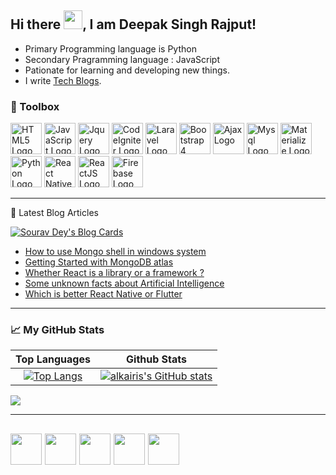 ## Hi there <img src="https://raw.githubusercontent.com/MartinHeinz/MartinHeinz/master/wave.gif" width="30px">, I am Deepak Singh Rajput!

* Primary Programming language is Python
* Secondary Pragramming language : JavaScript
* Pationate for learning and developing new things.
* I write [Tech Blogs](https://alkairis.medium.com).

### 🧰 Toolbox

<img src="https://cdn.worldvectorlogo.com/logos/html5.svg" alt="HTML5 Logo" width="50" height="50"/>&nbsp;<img src="https://cdn.worldvectorlogo.com/logos/logo-javascript.svg" alt="JavaScript Logo" width="50" height="50"/>&nbsp;<img src="https://cdn.worldvectorlogo.com/logos/jquery-1.svg" alt="Jquery Logo" width="50" height="50"/>&nbsp;<img src="https://cdn.worldvectorlogo.com/logos/codeigniter.svg" alt="CodeIgniter Logo" width="50" height="50"/>&nbsp;<img src="https://cdn.worldvectorlogo.com/logos/laravel-2.svg" alt="Laravel Logo" width="50" height="50"/>&nbsp;<img src="https://cdn.worldvectorlogo.com/logos/bootstrap-4.svg" alt="Bootstrap 4 Logo" width="50" height="50"/>&nbsp;<img src="https://cdn.worldvectorlogo.com/logos/ajax-1.svg" alt="Ajax Logo" width="50" height="50"/>&nbsp;<img src="https://cdn.worldvectorlogo.com/logos/mysql-3.svg" alt="Mysql Logo" width="50" height="50"/>&nbsp;<img src="https://cdn.worldvectorlogo.com/logos/materialize-3.svg" alt="Materialize Logo" width="50" height="50"/>&nbsp;<img src="https://cdn.worldvectorlogo.com/logos/python-5.svg" alt="Python Logo" width="50" height="50"/>&nbsp;<img src="https://cdn.worldvectorlogo.com/logos/react-1.svg" alt="React Native Logo" width="50" height="50"/>&nbsp;<img src="https://cdn.worldvectorlogo.com/logos/react-2.svg" alt="ReactJS Logo" width="50" height="50"/>&nbsp;<img src="https://cdn.worldvectorlogo.com/logos/firebase-1.svg" alt="Firebase Logo" width="50" height="50"/>

---


📘 Latest Blog Articles

[![Sourav Dey's Blog Cards](https://github-cards-external-blogs.souravdey777.vercel.app/getMediumBlogs?username=alkairis&type=horizontal&limit=7)](https://medium.com/@alkairis)

<!-- BLOG-POST-LIST:START -->
- [How to use Mongo shell in windows system](https://alkairis.medium.com/how-to-use-mongo-shell-in-windows-system-a90f28db355a?source=rss-86126611a1ba------2)
- [Getting Started with MongoDB atlas](https://alkairis.medium.com/getting-started-with-mongodb-atlas-844951820b61?source=rss-86126611a1ba------2)
- [Whether React is a library or a framework ?](https://alkairis.medium.com/whether-react-is-a-library-or-a-framework-b3c986035f77?source=rss-86126611a1ba------2)
- [Some unknown facts about Artificial Intelligence](https://alkairis.medium.com/some-unknown-facts-about-artificial-intelligence-ccbdf8310b29?source=rss-86126611a1ba------2)
- [Which is better React Native or Flutter](https://alkairis.medium.com/which-is-better-react-native-or-flutter-2e93507138a5?source=rss-86126611a1ba------2)
<!-- BLOG-POST-LIST:END -->

---

### &#x1f4c8; My GitHub Stats
 
Top Languages| Github Stats
| :---: | :---:
[![Top Langs](https://github-readme-stats.vercel.app/api/top-langs/?username=alkairis&langs_count=6&hide=tsql&layout=compact&theme=radical)](https://github.com/anuraghazra/github-readme-stats)    | [![alkairis's GitHub stats](https://github-readme-stats.vercel.app/api?username=alkairis&theme=radical)](https://github.com/anuraghazra/github-readme-stats)

 <!--![Visitor Count](https://profile-counter.glitch.me/{alkairis}/count.svg)-->
![](https://komarev.com/ghpvc/?username=alkairis&style=flat-square&label=PROFILE+VIEWS&color=blueviolet)

---
<a href='https://www.instagram.com/alkairis_/'><img src='https://cdn.icon-icons.com/icons2/836/PNG/512/Instagram_icon-icons.com_66804.png' width='50' height='50'/></a>&nbsp;<a href='https://twitter.com/alkairis_'><img src='https://cdn.icon-icons.com/icons2/122/PNG/512/twitter_socialnetwork_20007.png' width='50' height='50'/></a>&nbsp;<a href='mailto:deepaksinghrajput0711@gmail.com'><img src='https://cdn.icon-icons.com/icons2/272/PNG/512/Gmail_29991.png' width='50' height='50'/></a>&nbsp;<a href='https://www.linkedin.com/in/alkairis/'><img src='https://cdn.icon-icons.com/icons2/99/PNG/512/linkedin_socialnetwork_17441.png' width='50' height='50'/></a>&nbsp;<a href='https://medium.com/@alkairis'><img src='https://cdn.icon-icons.com/icons2/1584/PNG/512/3721675-medium_108052.png' width='50' height='50'/></a>
---
